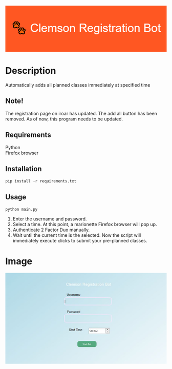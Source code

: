 ![](./images/🐾_Clemson_Registration_Bot.png)
# Description
Automatically adds all planned classes immediately at specified time

## Note!
The registration page on iroar has updated. The add all button has been removed. As of now, this program needs to be updated.

## Requirements
Python </br>
Firefox browser

## Installation
```shell
pip install -r requirements.txt
```

## Usage
```shell
python main.py
```
1. Enter the username and password.
2. Select a time.
At this point, a marionette Firefox browser will pop up.
3. Authenticate 2 Factor Duo manually.
4. Wait until the current time is the selected.
Now the script will immediately execute clicks to submit your pre-planned classes.
# Image
![](./images/ui.JPG)

